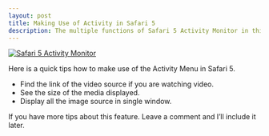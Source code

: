 ```yaml
---
layout: post
title: Making Use of Activity in Safari 5
description: The multiple functions of Safari 5 Activity Monitor in this post.
---
```

[ ![Safari 5 Activity Monitor][img1] ](http://images.sayzlim.net/2010/10/safari_activity.jpg "Safari 5 Activity Monitor")

[img1]: http://images.sayzlim.net/2010/10/safari_activity.jpg "Safari 5 Activity Monitor"

Here is a quick tips how to make use of the Activity Menu in Safari 5.

- Find the link of the video source if you are watching video.
- See the size of the media displayed.
- Display all the image source in single window.

If you have more tips about this feature. Leave a comment and I’ll include it later.
